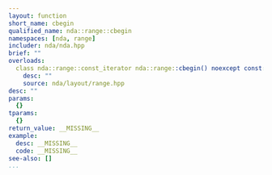 ```yaml
---
layout: function
short_name: cbegin
qualified_name: nda::range::cbegin
namespaces: [nda, range]
includer: nda/nda.hpp
brief: ""
overloads:
  class nda::range::const_iterator nda::range::cbegin() noexcept const:
    desc: ""
    source: nda/layout/range.hpp
desc: ""
params:
  {}
tparams:
  {}
return_value: __MISSING__
example:
  desc: __MISSING__
  code: __MISSING__
see-also: []
...
```


